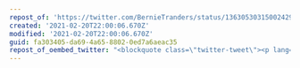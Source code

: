 ```yaml
---
repost_of: 'https://twitter.com/BernieTranders/status/1363053031500242944?s=09'
created: '2021-02-20T22:00:06.670Z'
modified: '2021-02-20T22:00:06.670Z'
guid: fa303405-da69-4a65-8802-0ed7a6aeac35
repost_of_oembed_twitter: "<blockquote class=\"twitter-tweet\"><p lang=\"en\" dir=\"ltr\">Rosie Duffield has now done more interviews about transgender people than I have, an actual transgender person.</p>&mdash; Arthur Webber \U0001F3F3️‍\U0001F308\U0001F339 (@BernieTranders) <a href=\"https://twitter.com/BernieTranders/status/1363053031500242944?ref_src=twsrc%5Etfw\">February 20, 2021</a></blockquote>\n<script async src=\"https://platform.twitter.com/widgets.js\" charset=\"utf-8\"></script>\n"
---
```

 
